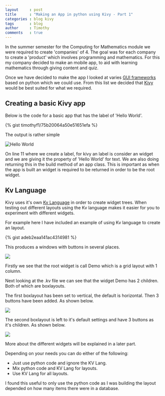```yaml
---
layout     : post
title      : "Making an App in python using Kivy - Part 1"
categories : blog kivy
tags       : blog
author     : Timothy
comments   : true
---
```


In the summer semester for the Computing for Mathematics module we were required to create 'companies' of 4. 
The goal was for each company to create a 'product' which involves programming and mathematics. 
For this my company decided to make an mobile app, to aid with learning mathematics through giving content and quiz. 

Once we have decided to make the app I looked at varies [GUI frameworks](https://wiki.python.org/moin/GuiProgramming) based on python which we could use.
From this list we decided that [Kivy](http://kivy.org/) would be best suited for what we required. 

## Creating a basic Kivy app

Below is the code for a basic app that has the label of 'Hello World'. 

{% gist timothyf1/75b20064a50e51651efa %}

The output is rather simple

![Hello World]({{site.baseurl}}/blog/static/images/kivy-hello-world.png)

On line 11 where we create a label, for kivy an label is consider an widget and we are giving it the property of 'Hello World' for text. 
We are also doing returning this in the build method of an app class.
This is important as when the app is built an widget is required to be returned in order to be the root widget. 

## Kv Language

Kivy uses it's own [Kv Language](http://kivy.org/docs/guide/lang.html) in order to create widget trees. 
When testing out different layouts using the Kv language makes it easier for you to experiment with different widgets. 

For example here I have included an example of using Kv language to create an layout.

{% gist adeb2eaa141ac4314981 %}

This produces a windows with buttons in several places. 

![]({{site.baseurl}}/blog/static/images/kivy-boxlayout-example.png)

Firstly we see that the root widget is call Demo which is a grid layout with 1 column.

Next looking at the .kv file we can see that the widget Demo has 2 children. Both of which are boxlayouts. 

The first boxlayout has been set to vertical, the default is horizontal. 
Then 3 buttons have been added. As shown below.

![]({{site.baseurl}}/blog/static/images/kivy-boxlayout-example-1.png)

The second boxlayout is left to it's default settings and have 3 buttons as it's children. As shown below.

![]({{site.baseurl}}/blog/static/images/kivy-boxlayout-example-2.png)

More about the different widgets will be explained in a later part. 

Depending on your needs you can do either of the following:

- Just use python code and ignore the KV Lang. 
- Mix python code and KV Lang for layouts. 
- Use KV Lang for all layouts. 

I found this useful to only use the python code as I was building the layout depended on how many items there were in a database.


